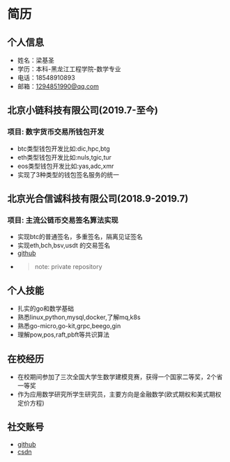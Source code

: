 # 简历

## 个人信息

- 姓名：梁基圣
- 学历：本科-黑龙江工程学院-数学专业
- 电话：18548910893
- 邮箱：1294851990@qq.com

## 北京小链科技有限公司(2019.7-至今)

### 项目: 数字货币交易所钱包开发

- btc类型钱包开发比如:dic,hpc,btg
- eth类型钱包开发比如:nuls,tgic,tur
- eos类型钱包开发比如:yas,adc,xmr
- 实现了3种类型的钱包签名服务的统一

## 北京光合信诚科技有限公司(2018.9-2019.7)

### 项目: 主流公链币交易签名算法实现

- 实现btc的普通签名，多重签名，隔离见证签名
- 实现eth,bch,bsv,usdt 的交易签名
- [github](https://github.com/liangjisheng/TokenCore)
- > note: private repository

## 个人技能

- 扎实的go和数学基础
- 熟悉linux,python,mysql,docker,了解mq,k8s
- 熟悉go-micro,go-kit,grpc,beego,gin
- 理解pow,pos,raft,pbft等共识算法

## 在校经历

- 在校期间参加了三次全国大学生数学建模竞赛，获得一个国家二等奖，2个省一等奖
- 作为应用数学研究所学生研究员，主要方向是金融数学(欧式期权和美式期权定价方程)

## 社交账号

- [github](https://github.com/liangjisheng)
- [csdn](https://blog.csdn.net/liangjisheng)
